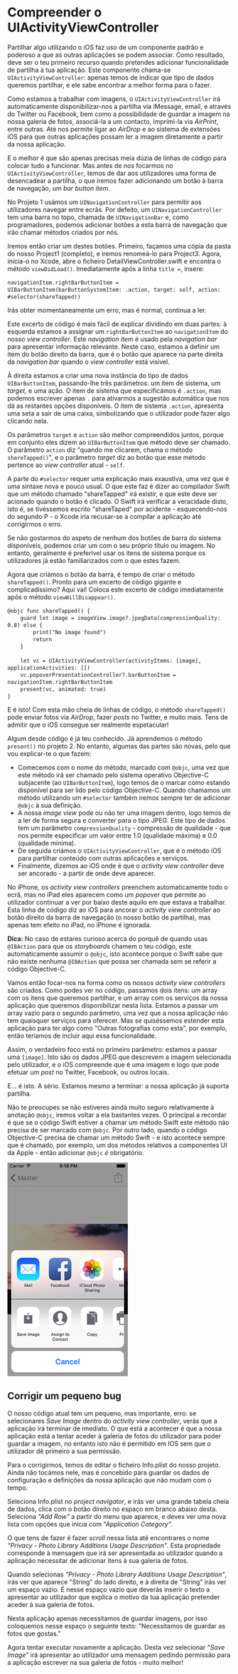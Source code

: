 # Compreender o UIActivityViewController

<!-- YOUTUBE: _bjMK-c1EV8 -->

Partilhar algo utilizando o iOS faz uso de um componente padrão e poderoso a que as outras aplicações se podem associar. Como resultado, deve ser o teu primeiro recurso quando pretendes adicionar funcionalidade de partilha à tua aplicação. Este componente chama-se `UIActivityViewController`: apenas temos de indicar que tipo de dados queremos partilhar, e ele sabe encontrar a melhor forma para o fazer.

Como estamos a trabalhar com imagens, o `UIActivityViewController` irá automaticamente disponibilizar-nos a partilha via iMessage, email, e através do Twitter ou Facebook, bem como a possibilidade de guardar a imagem na nossa galeria de fotos, associá-la a um contacto, imprimi-la via *AirPrint*, entre outras. Até nos permite ligar ao *AirDrop* e ao sistema de extensões iOS para que outras aplicações possam ler a imagem diretamente a partir da nossa aplicação.

E o melhor é que são apenas precisas meia dúzia de linhas de código para colocar tudo a funcionar. Mas antes de nos focarmos no `UIActivityViewController`, temos de dar aos utilizadores uma forma de desencadear a partilha, o que iremos fazer adicionando um botão à barra de navegação, um *bar button item*.

No Projeto 1 usámos um `UINavigationController` para permitir aos utilizadores navegar entre ecrãs. Por defeito, um `UINavigationController` tem uma barra no topo, chamada de `UINavigationBar` e, como programadores, podemos adicionar botões a esta barra de navegação que irão chamar métodos criados por nós.

Iremos então criar um destes botões. Primeiro, façamos uma cópia da pasta do nosso Project1 (completo), e iremos renomeá-lo para Project3. Agora, inicia-o no Xcode, abre o ficheiro DetailViewController.swift e encontra o método `viewDidLoad()`. Imediatamente após a linha `title =`, insere:

    navigationItem.rightBarButtonItem = UIBarButtonItem(barButtonSystemItem: .action, target: self, action: #selector(shareTapped))

Irás obter momentaneamente um erro, mas é normal, continua a ler.

Este excerto de código é mais fácil de explicar dividindo em duas partes: à esquerda estamos a assignar um `rightBarButtonItem` ao `navigationItem` do nosso *view controller*. Este *navigation item* é usado pela *navigation bar* para apresentar informação relevante. Neste caso, estamos a definir um item do botão direito da barra, que é o botão que aparece na parte direita da *navigation bar* quando o *view controller* está visível.

À direita estamos a criar uma nova instância do tipo de dados `UIBarButtonItem`, passando-lhe três parâmetros: um item de sistema, um *target*, e uma ação. O item de sistema que especificámos é `.action`, mas podemos escrever apenas `.` para ativarmos a sugestão automática que nos dá as restantes opções disponíveis. O item de sistema `.action`, apresenta uma seta a sair de uma caixa, simbolizando que o utilizador pode fazer algo clicando nela.

Os parâmetros `target` e `action` são melhor compreendidos juntos, porque em conjunto eles dizem ao `UIBarButtonItem` que método deve ser chamado. O parâmetro `action` diz "quando me clicarem, chama o método `shareTapped()`", e o parâmetro *target* diz ao botão que esse método pertence ao *view controller* atual - `self`.

A parte do `#selector` requer uma explicação mais exaustiva, uma vez que é uma sintaxe nova e pouco usual. O que este faz é dizer ao compilador Swift que um método chamado "shareTapped" irá existir, e que este deve ser acionado quando o botão é clicado. O Swift irá verificar a veracidade disto, isto é, se tivéssemos escrito "shareTaped" por acidente - esquecendo-nos do segundo P - o Xcode iria recusar-se a compilar a aplicação até corrigirmos o erro.

Se não gostarmos do aspeto de nenhum dos botões de barra do sistema disponíveis, podemos criar um com o seu próprio título ou imagem. No entanto, geralmente é preferível usar os itens de sistema porque os utilizadores já estão familiarizados com o que estes fazem.

Agora que criámos o botão da barra, é tempo de criar o método `shareTapped()`. Pronto para um excerto de código gigante e complicadíssimo? Aqui vai! Coloca este excerto de código imediatamente após o método `viewWillDisappear()`.

    @objc func shareTapped() {
        guard let image = imageView.image?.jpegData(compressionQuality: 0.8) else {
            print("No image found")
            return
        }
        
        let vc = UIActivityViewController(activityItems: [image], applicationActivities: [])
        vc.popoverPresentationController?.barButtonItem = navigationItem.rightBarButtonItem
        present(vc, animated: true)
    }

E é isto! Com esta mão cheia de linhas de código, o método `shareTapped()` pode enviar fotos via *AirDrop*, fazer *posts* no Twitter, e muito mais. Tens de admitir que o iOS consegue ser realmente espetacular!

Algum desde código é já teu conhecido. Já aprendemos o método `present()` no projeto 2. No entanto, algumas das partes são novas, pelo que vou explicar-te o que fazem: 
- Comecemos com o nome do método, marcado com `@objc`, uma vez que este método irá ser chamado pelo sistema operativo Objective-C subjacente (ao `UIBarButtonItem`), logo temos de o marcar como estando disponível para ser lido pelo código Objective-C. Quando chamamos um método utilizando um `#selector` também iremos sempre ter de adicionar `@objc` à sua definição.
- A nossa *image view* pode ou não ter uma imagem dentro, logo temos de a ler de forma segura e converter para o tipo JPEG. Este tipo de dados tem um parâmetro `compressionQuality` -  compressão de qualidade - que nos permite especificar um valor entre 1.0 (qualidade máxima) e 0.0 (qualidade mínima).
- De seguida criámos o `UIActivityViewController`, que é o método iOS para partilhar conteúdo com outras aplicações e serviços.
- Finalmente, dizemos ao iOS onde é que o *activity view controller* deve ser ancorado - a partir de onde deve aparecer.

No iPhone, os *activity view controllers* preenchem automaticamente todo o ecrã, mas no iPad eles aparecem como um *popover* que permite ao utilizador continuar a ver por baixo deste aquilo em que estava a trabalhar.  Esta linha de código diz ao iOS para ancorar o *activity view controller* ao botão direito da barra de navegação (o nosso botão de partilha), mas apenas tem efeito no iPad, no iPhone é ignorada.

**Dica:** No caso de estares curioso acerca do porquê de quando usas `@IBAction` para que os *storyboards* chamem o teu código, este automaticamente assumir o `@objc`, isto acontece porque o Swift sabe que não existe nenhuma `@IBAction` que possa ser chamada sem se referir a código Objective-C.

Vamos então focar-nos na forma como os nossos *activity view controllers* são criados. Como podes ver no código, passamos dois itens: um array com os itens que queremos partilhar, e um array com os serviços da nossa aplicação que queremos disponibilizar nesta lista. Estamos a passar um array vazio para o segundo parâmetro, uma vez que a nossa aplicação não tem quaisquer serviços para oferecer. Mas se quiséssemos estender esta aplicação para ter algo como "Outras fotografias como esta", por exemplo, então teríamos de incluir aqui essa funcionalidade.

Assim, o verdadeiro foco está no primeiro parâmetro: estamos a passar uma `[image]`. Isto são os dados JPEG que descrevem a imagem selecionada pelo utilizador, e o iOS compreende que é uma imagem e logo que pode efetuar um *post* no Twitter, Facebook, ou outros locais.

E... é isto. A sério. Estamos mesmo a terminar: a nossa aplicação já suporta partilha.

Não te preocupes se não estiveres ainda muito seguro relativamente à anotação `@objc`, iremos voltar a ela bastantes vezes. O principal a recordar é que se o código Swift estiver a chamar um método Swift este método não precisa de ser marcado com `@objc`. Por outro lado, quando o código Objective-C precisa de chamar um método Swift - e isto acontece sempre que é chamado, por exemplo, um dos métodos relativos a componentes UI da Apple - então adicionar `@objc` *é* obrigatório.

![UIActivityViewController permite partilhar, imprimir, guardar e mais - tudo em duas linhas de código!](3-1.png)


## Corrigir um pequeno bug

O nosso código atual tem um pequeno, mas importante, erro: se selecionares *Save Image* dentro do *activity view controller*, verás que a aplicação irá terminar de imediato. O que está a acontecer é que a nossa aplicação está a tentar aceder à galeria de fotos do utilizador para poder guardar a imagem, no entanto isto não é permitido em IOS sem que o utilizador dê primeiro a sua permissão.

Para o corrigirmos, temos de editar o ficheiro Info.plist do nosso projeto. Ainda não tocámos nele, mas é concebido para guardar os dados de configuração e definições da nossa aplicação que não mudam com o tempo. 

Seleciona Info.plist no *project navigator*, e irás ver uma grande tabela cheia de dados, clica com o botão direito no espaço em branco abaixo desta. Seleciona *"Add Row"* a partir do menu que aparece, e deves ver uma nova lista com opções que inicia com *"Application Category"*.

O que tens de fazer é fazer *scroll* nessa lista até encontrares o nome *"Privacy - Photo Library Additions Usage Description"*. Esta propriedade corresponde à mensagem que irá ser apresentada ao utilizador quando a aplicação necessitar de adicionar itens à sua galeria de fotos.

Quando selecionas *“Privacy - Photo Library Additions Usage Description”*, irás ver que aparece "String" do lado direito, e à direita de "String" irás ver um espaço vazio. É nesse espaço vazio que deverás inserir o texto a apresentar ao utilizador que explica o motivo da tua aplicação pretender aceder à sua galeria de fotos.

Nesta aplicação apenas necessitamos de guardar imagens, por isso coloquemos nesse espaço o seguinte texto: "Necessitamos de guardar as fotos que gostas."

Agora tentar executar novamente a aplicação. Desta vez selecionar *"Save Image"* irá apresentar ao utilizador uma mensagem pedindo permissão para a aplicação escrever na sua galeria de fotos - muito melhor!

